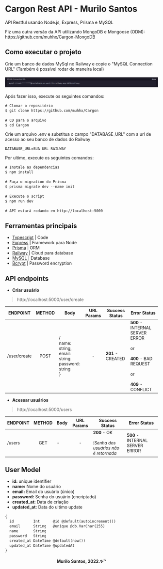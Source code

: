 <h1>Cargon Rest API - Murilo Santos</h1>

API Restful usando Node.js, Express, Prisma e MySQL

Fiz uma outra versão da API utilizando MongoDB e Mongoose (ODM): https://github.com/muhhx/Cargon-MongoDB

## Como executar o projeto
Crie um banco de dados MySql no Railway e copie o "MySQL Connection URL" (Também é possível rodar de maneira local)
<h4 align="center">
  <img alt="Readme" title="Readme" src="./github/RAILWAY_CONNECT.png" />
</h4>

Após fazer isso, execute os seguintes comandos:
```
# Clonar o repositório
$ git clone https://github.com/muhhx/Cargon

# CD para o arquivo
$ cd Cargon
```

Crie um arquivo .env e substitua o campo "DATABASE_URL" com a url de acesso ao seu banco de dados do Railway
```
DATABASE_URL=SUA URL RAILWAY
```
Por ultimo, execute os seguintes comandos:

```
# Instale as dependencias
$ npm install

# Faça o migration do Prisma
$ prisma migrate dev --name init

# Execute o script
$ npm run dev

# API estará rodando em http://localhost:5000
```
  

## Ferramentas principais
- [Typescript](https://www.typescriptlang.org/) | Code
- [Express](https://expressjs.com/) | Framework para Node
- [Prisma](https://www.prisma.io/) | ORM
- [Railway](https://railway.app/) | Cloud para database
- [MySQL](https://www.mysql.com/) | Database
- [Bcrypt](https://www.npmjs.com/package/bcrypt) | Password encryption


## API endpoints

- **Criar usuário**
> http://localhost:5000/user/create

| ENDPOINT | METHOD | Body | URL Params | Success Status | Error Status              |
| -------- | :----: | ---- | :--------: | ---------------- | --------------------------- |
| /user/create | POST    | {</br>name: string,</br>email: string</br>password: string</br>}      | -          | **201** - CREATED</br>          | **500** - INTERNAL SERVER ERROR </br></br> or </br></br> **400** - BAD REQUEST </br></br> or </br></br> **409** - CONFLICT |

- **Acessar usuários**
> http://localhost:5000/users

| ENDPOINT | METHOD | Body | URL Params | Success Status | Error Status              |
| -------- | :----: | ---- | :--------: | ---------------- | --------------------------- |
| /users | GET    | -      | -         | **200** - OK</br> </br>*!Senha dos usuários não é retornada*        | **500** - INTERNAL SERVER ERROR |

## User Model
- **id:** unique identifier
- **name:** Nome do usuário
- **email:** Email do usuário (único)
- **password:** Senha do usuário (encriptado)
- **created_at:** Data de criação
- **updated_at:** Data do ultimo update

```
{
  id         Int      @id @default(autoincrement())
  email      String   @unique @db.VarChar(255)
  name       String
  password   String
  created_at DateTime @default(now())
  updated_at DateTime @updatedAt
}
```


<h4 align="center">Murilo Santos, 2022.✨™</h4>
